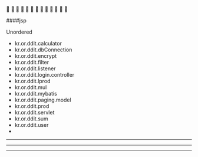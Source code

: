 
 
  :tomato:  :tomato:  :tomato:  :tomato:  :tomato:  :tomato:  :tomato:  :tomato:  :tomato:  :tomato:  :tomato:  :tomato:  :tomato:



####jsp


Unordered
* kr.or.ddit.calculator
* kr.or.ddit.dbConnection
* kr.or.ddit.encrypt
* kr.or.ddit.filter
* kr.or.ddit.listener
* kr.or.ddit.login.controller
* kr.or.ddit.lprod
* kr.or.ddit.mul
* kr.or.ddit.mybatis
* kr.or.ddit.paging.model
* kr.or.ddit.prod
* kr.or.ddit.servlet
* kr.or.ddit.sum
* kr.or.ddit.user
* 


------------------------------------------------
*********************************
__________________________________________



